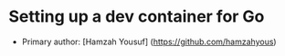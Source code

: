# Setting up a dev container for Go
* Primary author: [Hamzah Yousuf] (https://github.com/hamzahyous)